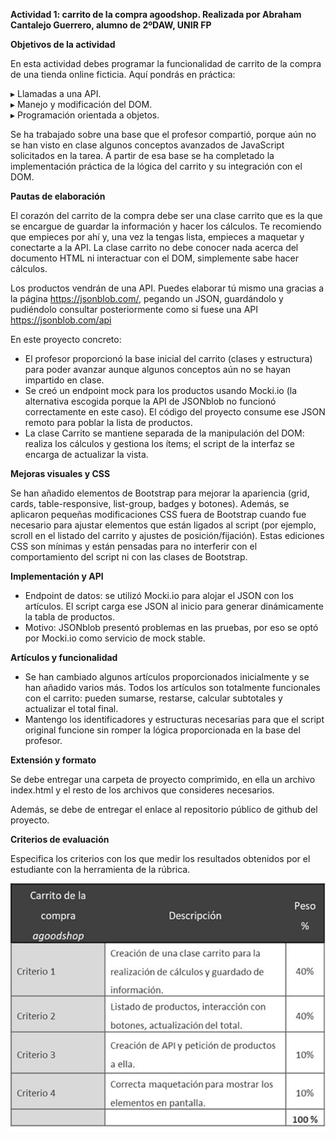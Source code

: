 **Actividad 1: carrito de la compra agoodshop. Realizada por Abraham Cantalejo Guerrero, alumno de 2ºDAW, UNIR FP**

**Objetivos de la actividad**

En esta actividad debes programar la funcionalidad de carrito de la compra de una tienda online ficticia. Aquí pondrás en práctica:

▸	Llamadas a una API.  
▸	Manejo y modificación del DOM.  
▸	Programación orientada a objetos.

Se ha trabajado sobre una base que el profesor compartió, porque aún no se han visto en clase algunos conceptos avanzados de JavaScript solicitados en la tarea. A partir de esa base se ha completado la implementación práctica de la lógica del carrito y su integración con el DOM.

**Pautas de elaboración**

El corazón del carrito de la compra debe ser una clase carrito que es la que se encargue de guardar la información y hacer los cálculos. Te recomiendo que empieces por ahí y, una vez la tengas lista, empieces a maquetar y conectarte a la API. La clase carrito no debe conocer nada acerca del documento HTML ni interactuar con el DOM, simplemente sabe hacer cálculos.

Los productos vendrán de una API. Puedes elaborar tú mismo una gracias a la página https://jsonblob.com/, pegando un JSON, guardándolo y pudiéndolo consultar posteriormente como si fuese una API https://jsonblob.com/api

En este proyecto concreto:
- El profesor proporcionó la base inicial del carrito (clases y estructura) para poder avanzar aunque algunos conceptos aún no se hayan impartido en clase.
- Se creó un endpoint mock para los productos usando Mocki.io (la alternativa escogida porque la API de JSONblob no funcionó correctamente en este caso). El código del proyecto consume ese JSON remoto para poblar la lista de productos.
- La clase Carrito se mantiene separada de la manipulación del DOM: realiza los cálculos y gestiona los ítems; el script de la interfaz se encarga de actualizar la vista.

**Mejoras visuales y CSS**

Se han añadido elementos de Bootstrap para mejorar la apariencia (grid, cards, table-responsive, list-group, badges y botones). Además, se aplicaron pequeñas modificaciones CSS fuera de Bootstrap cuando fue necesario para ajustar elementos que están ligados al script (por ejemplo, scroll en el listado del carrito y ajustes de posición/fijación). Estas ediciones CSS son mínimas y están pensadas para no interferir con el comportamiento del script ni con las clases de Bootstrap.

**Implementación y API**

- Endpoint de datos: se utilizó Mocki.io para alojar el JSON con los artículos. El script carga ese JSON al inicio para generar dinámicamente la tabla de productos.
- Motivo: JSONblob presentó problemas en las pruebas, por eso se optó por Mocki.io como servicio de mock stable.

**Artículos y funcionalidad**

- Se han cambiado algunos artículos proporcionados inicialmente y se han añadido varios más. Todos los artículos son totalmente funcionales con el carrito: pueden sumarse, restarse, calcular subtotales y actualizar el total final.
- Mantengo los identificadores y estructuras necesarias para que el script original funcione sin romper la lógica proporcionada en la base del profesor.

**Extensión y formato**

Se debe entregar una carpeta de proyecto comprimido, en ella un archivo index.html y el resto de los archivos que consideres necesarios.

Además, se debe de entregar el enlace al repositorio público de github del proyecto.

**Criterios de evaluación**

Especifica los criterios con los que medir los resultados obtenidos por el estudiante con la herramienta de la rúbrica.

![alt text](image.png)

